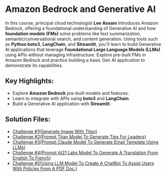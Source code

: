 # Amazon Bedrock and Generative AI

In this course, principal cloud technologist **Lee Assam** introduces Amazon Bedrock, offering a foundational understanding of Generative AI and how **foundation models (FMs)** solve problems like text summarization, semantic/conversational search, and content generation. Using tools such as **Python boto3**, **LangChain**, and **Streamlit**, you'll learn to build Generative AI applications that leverage **Foundational Large Language Models (LLMs)** using APIs without managing infrastructure. Explore pre-built FMs in Amazon Bedrock and practice building a basic Gen AI application to demonstrate its capabilities.

## Key Highlights:
- Explore **Amazon Bedrock** pre-built models and features.
- Learn to integrate with APIs using **boto3** and **LangChain**.
- Build a Generative AI application with **Streamlit**.

## Solution Files:
- [Challenge #1(Generate Image With Titan)](/Challenge1Sol.png)
- [Challenge #2(Prompt Titan Model To Generate Tips For Leaders)](/Challenge2_02_03b)
- [Challenge #3(Prompt Claude Model To Generate Email Template Using LLMs)](/Challenge3_02_05b)
- [Challenge #4(Prompt AI21 Labs Model To Generate A Translation From English To French)](/Challenge4_02_06)
- [Challenge #5(Using LLM Model To Create A ChatBot To Assist Users With Policies From A PDF Doc.)](/Challenge5_03_04b)

